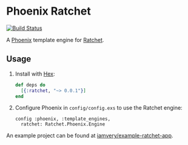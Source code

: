 # Phoenix Ratchet

[![Build Status](https://travis-ci.org/iamvery/phoenix_ratchet.svg?branch=master)](https://travis-ci.org/iamvery/phoenix_ratchet)

A [Phoenix][phoenix] template engine for [Ratchet][ratchet].

## Usage

1. Install with [Hex][hex]:

   ```elixir
   def deps do
     [{:ratchet, "~> 0.0.1"}]
   end
   ```

1. Configure Phoenix in `config/config.exs` to use the Ratchet engine:

   ```
   config :phoenix, :template_engines,
     ratchet: Ratchet.Phoenix.Engine
   ```

An example project can be found at [iamvery/example-ratchet-app][example].


[phoenix]: http://www.phoenixframework.org/
[ratchet]: https://github.com/iamvery/ratchet
[hex]: https://hex.pm/
[example]: https://github.com/iamvery/example-ratchet-app
